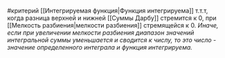 #критерий
[[Интегрируемая функция|Функция интегрируема]] т.т.т, когда разница верхней и нижней [[Суммы Дарбу]] стремится к 0, при [[Мелкость разбиения|мелкости разбиения]] стремящейся к 0. 
*Иначе, если при увеличении мелкости разбиения диапазон значений интегральной суммы уменьшается и сводится к числу, то это число - значение определенного интеграла и функция интегрируема.*